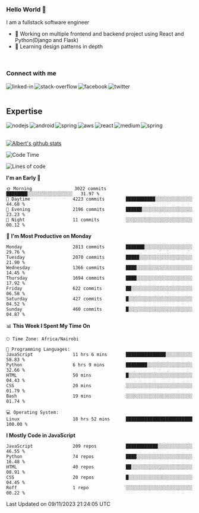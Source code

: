 

### Hello World 👋
I am a fullstack software engineer
- 🔭 Working on multiple frontend and backend project using React and Python(Django and Flask)
- 🌱 Learning design patterns in depth

<br>

### Connect with me

[<img align="left" alt="linked-in" src="https://img.shields.io/badge/linkedin-%230077B5.svg?&style=for-the-badge&logo=linkedin&logoColor=white" />](https://www.linkedin.com/in/albert-byrone/)

<!-- [<img align="left" alt="medium" src="https://img.shields.io/badge/medium-%2312100E.svg?&style=for-the-badge&logo=medium&logoColor=white" />](https://56faisal.medium.com/) -->

[<img align="left" alt="stack-overflow" src="https://img.shields.io/badge/stack%20overflow-FE7A16?logo=stack-overflow&logoColor=white&style=for-the-badge" />](https://stackoverflow.com/users/11916317/albert-byrone)

[<img align="left" alt="facebook" src="https://img.shields.io/badge/facebook-%231877F2.svg?&style=for-the-badge&logo=facebook&logoColor=white" />](https://web.facebook.com/albert.byrone.1/)

[<img align="left" alt="twitter" src="https://img.shields.io/badge/twitter-%231DA1F2.svg?&style=for-the-badge&logo=twitter&logoColor=white" />](https://twitter.com/byrone_albert)

<br>

<br>

## Expertise
<img align="left" alt="nodejs" src="https://img.shields.io/badge/python%20-%2343853D.svg?&style=for-the-badge&logo=node.js&logoColor=white" />
<img align="left" alt="android" src="https://img.shields.io/badge/Flask-3DDC84?logo=android&logoColor=white&style=for-the-badge" />
<img align="left" alt="spring" src="https://img.shields.io/badge/drf%20-%236DB33F.svg?&style=for-the-badge&logo=spring&logoColor=white" />
<img align="left" alt="aws" src="https://img.shields.io/badge/django%20AWS-%23232F3E?logo=amazon-aws&logoColor=white&style=for-the-badge" />
<img align="left" alt="react" src="https://img.shields.io/badge/react%20-%2320232a.svg?&style=for-the-badge&logo=react&logoColor=%2361DAFB" />
<img align="left" alt="medium" src="https://img.shields.io/badge/Angular-%23316192.svg?&style=for-the-badge&logo=postgresql&logoColor=white" />
<img align="left" alt="spring" src="https://img.shields.io/badge/Javascript%20-%236DB33F.svg?&style=for-the-badge&logo=spring&logoColor=white" />
<br>
<br>


[![Albert's github stats](https://github-readme-stats.vercel.app/api?username=Albert-Byrone&count_private=true&show_icons=true&theme=radical&hide_rank=false)](https://github.com/anuraghazra/github-readme-stats)

<!-- [![Top Langs](https://github-readme-stats.vercel.app/api/top-langs/?username=Albert-Byrone&layout=compact)](https://github.com/anuraghazra/github-readme-stats) -->

<!--
**Albert-Byrone/Albert-Byrone** is a ✨ _special_ ✨ repository because its `README.md` (this file) appears on your GitHub profile.

Here are some ideas to get you started:

- 🔭 I’m currently working on ...
- 🌱 I’m currently learning ...
- 👯 I’m looking to collaborate on ...
- 🤔 I’m looking for help with ...
- 💬 Ask me about ...
- 📫 How to reach me: ...
- 😄 Pronouns: ...
- ⚡ Fun fact: ...
-->


<!--START_SECTION:waka-->
![Code Time](http://img.shields.io/badge/Code%20Time-790%20hrs%2031%20mins-blue)

![Lines of code](https://img.shields.io/badge/From%20Hello%20World%20I%27ve%20Written-62.7%20million%20lines%20of%20code-blue)

**I'm an Early 🐤** 

```text
🌞 Morning                3022 commits        ████████░░░░░░░░░░░░░░░░░   31.97 % 
🌆 Daytime                4223 commits        ███████████░░░░░░░░░░░░░░   44.68 % 
🌃 Evening                2196 commits        ██████░░░░░░░░░░░░░░░░░░░   23.23 % 
🌙 Night                  11 commits          ░░░░░░░░░░░░░░░░░░░░░░░░░   00.12 % 
```
📅 **I'm Most Productive on Monday** 

```text
Monday                   2813 commits        ███████░░░░░░░░░░░░░░░░░░   29.76 % 
Tuesday                  2070 commits        █████░░░░░░░░░░░░░░░░░░░░   21.90 % 
Wednesday                1366 commits        ████░░░░░░░░░░░░░░░░░░░░░   14.45 % 
Thursday                 1694 commits        ████░░░░░░░░░░░░░░░░░░░░░   17.92 % 
Friday                   622 commits         ██░░░░░░░░░░░░░░░░░░░░░░░   06.58 % 
Saturday                 427 commits         █░░░░░░░░░░░░░░░░░░░░░░░░   04.52 % 
Sunday                   460 commits         █░░░░░░░░░░░░░░░░░░░░░░░░   04.87 % 
```


📊 **This Week I Spent My Time On** 

```text
🕑︎ Time Zone: Africa/Nairobi

💬 Programming Languages: 
JavaScript               11 hrs 6 mins       ███████████████░░░░░░░░░░   58.83 % 
Python                   6 hrs 9 mins        ████████░░░░░░░░░░░░░░░░░   32.66 % 
HTML                     50 mins             █░░░░░░░░░░░░░░░░░░░░░░░░   04.43 % 
CSS                      20 mins             ░░░░░░░░░░░░░░░░░░░░░░░░░   01.79 % 
Bash                     19 mins             ░░░░░░░░░░░░░░░░░░░░░░░░░   01.74 % 

💻 Operating System: 
Linux                    18 hrs 52 mins      █████████████████████████   100.00 % 
```

**I Mostly Code in JavaScript** 

```text
JavaScript               209 repos           ████████████░░░░░░░░░░░░░   46.55 % 
Python                   74 repos            ████░░░░░░░░░░░░░░░░░░░░░   16.48 % 
HTML                     40 repos            ██░░░░░░░░░░░░░░░░░░░░░░░   08.91 % 
CSS                      20 repos            █░░░░░░░░░░░░░░░░░░░░░░░░   04.45 % 
Roff                     1 repo              ░░░░░░░░░░░░░░░░░░░░░░░░░   00.22 % 
```




 Last Updated on 09/11/2023 21:24:05 UTC
<!--END_SECTION:waka-->
